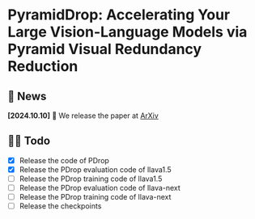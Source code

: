 # PyramidDrop: Accelerating Your Large Vision-Language Models via Pyramid Visual Redundancy Reduction

## 🎯 News

**[2024.10.10]** 🚀 We release the paper at [ArXiv]()

## 👨‍💻 Todo

- [x] Release the code of PDrop
- [x] Release the PDrop evaluation code of llava1.5
- [ ] Release the PDrop training code of llava1.5
- [ ] Release the PDrop evaluation code of llava-next
- [ ] Release the PDrop training code of llava-next
- [ ] Release the checkpoints 